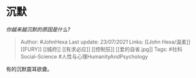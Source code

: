 # 沉默
*你越来越沉默的原因是什么?*

> Author: #JohnHexa
Last update: *23/07/2021* 
Links: [[John Hexa/温柔]] [[FURY]] [[城府]] [[有求必应]] [[控制狂]] [[爱的自省.jpg]]
Tags: #社科Social-Science #人性与心理HumanityAndPsychology 

 
有的沉默震耳欲聋。



